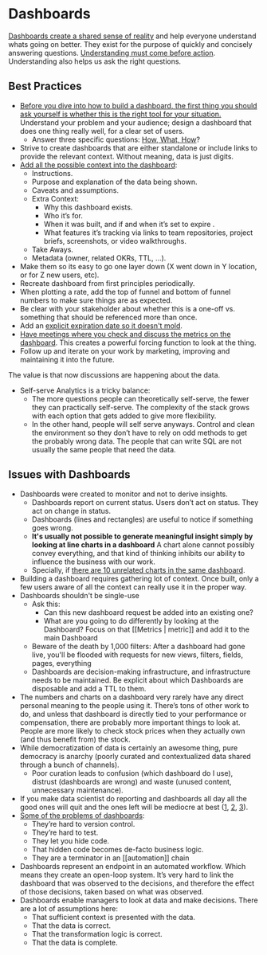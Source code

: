 # Dashboards

[Dashboards create a shared sense of reality](https://benn.substack.com/p/data-is-for-dashboards) and help everyone understand whats going on better. They exist for the purpose of quickly and concisely answering questions. [Understanding must come before action](https://sarahsnewsletter.substack.com/p/what-substack-analytics-engineers). Understanding also helps us ask the right questions.

## Best Practices
- [Before you dive into how to build a dashboard, the first thing you should ask yourself is whether this is the right tool for your situation.](https://shopify.engineering/make-dashboards-using-product-thinking-approach) Understand your problem and your audience; design a dashboard that does one thing really well, for a clear set of users.
	- Answer three specific questions: [How, What, How](https://youtu.be/g2-dkJkZjiI)?
- Strive to create dashboards that are either standalone or include links to provide the relevant context. Without meaning, data is just digits.
- [Add all the possible context into the dashboard](https://www.youtube.com/watch?v=Kub2bXrKmOE):
	- Instructions.
	- Purpose and explanation of the data being shown.
	- Caveats and assumptions.
	- Extra Context:
		- Why this dashboard exists.
		- Who it’s for.
		- When it was built, and if and when it’s set to expire .
		- What features it’s tracking via links to team repositories, project briefs, screenshots, or video walkthroughs.
	- Take Aways.
	- Metadata (owner, related OKRs, TTL, …).
- Make them so its easy to go one layer down (X went down in Y location, or for Z new users, etc).
- Recreate dashboard from first principles periodically.
- When plotting a rate, add the top of funnel and bottom of funnel numbers to make sure things are as expected.
- Be clear with your stakeholder about whether this is a one-off vs. something that should be referenced more than once.
- Add an [explicit expiration date so it doesn't mold](https://mikkeldengsoe.substack.com/p/moldy-data).
- [Have meetings where you check and discuss the metrics on the dashboard](https://counting.substack.com/p/the-utility-of-an-unwatched-dashboard). This creates a powerful forcing function to look at the thing.
- Follow up and iterate on your work by marketing, improving and maintaining it into the future.

The value is that now discussions are happening about the data.

- Self-serve Analytics is a tricky balance:
	- The more questions people can theoretically self-serve, the fewer they can practically self-serve. The complexity of the stack grows with each option that gets added to give more flexibility.
	- In the other hand, people will self serve anyways. Control and clean the environment so they don’t have to rely on odd methods to get the probably wrong data. The people that can write SQL are not usually the same people that need the data.

## Issues with Dashboards
- Dashboards were created to monitor and not to derive insights.
	- Dashboards report on current status. Users don’t act on status. They act on change in status.
	- Dashboards (lines and rectangles) are useful to notice if something goes wrong.
	- **It's usually not possible to generate meaningful insight simply by looking at line charts in a dashboard** A chart alone cannot possibly convey everything, and that kind of thinking inhibits our ability to influence the business with our work.
	- Specially, if [there are 10 unrelated charts in the same dashboard](https://www.deathofdashboards.com/).
- Building a dashboard requires gathering lot of context. Once built, only a few users aware of all the context can really use it in the proper way.
- Dashboards shouldn't be single-use
	- Ask this:
		- Can this new dashboard request be added into an existing one?
		- What are you going to do differently by looking at the Dashboard? Focus on that [[Metrics | metric]] and add it to the main Dashboard
	- Beware of the death by 1,000 filters: After a dashboard had gone live, you'll be  flooded with requests for new views, filters, fields, pages, everything
	- Dashboards are decision-making infrastructure, and infrastructure needs to be maintained. Be explicit about which Dashboards are disposable and add a TTL to them.
- The numbers and charts on a dashboard very rarely have any direct personal meaning to the people using it. There’s tons of other work to do, and unless that dashboard is directly tied to your performance or compensation, there are probably more important things to look at. People are more likely to check stock prices when they actually own (and thus benefit from) the stock.
- While democratization of data is certainly an awesome thing, pure democracy is anarchy (poorly curated and contextualized data shared through a bunch of channels).
	- Poor curation leads to confusion (which dashboard do I use), distrust (dashboards are wrong) and waste (unused content, unnecessary maintenance).
- If you make data scientist do reporting and dashboards all day all the good ones will quit and the ones left will be mediocre at best ([1](https://twitter.com/sethrosen/status/1306605742452076548), [2](https://twitter.com/sethrosen/status/1383148819441913857), [3](https://greatexpectations.io/blog/one-more-stratification/)).
- [Some of the problems of dashboards](https://twitter.com/EmilyGorcenski/status/1397066345947308034):
	- They’re hard to version control.
	- They’re hard to test.
	- They let you hide code.
	- That hidden code becomes de-facto business logic.
	- They are a terminator in an [[automation]] chain
- Dashboards represent an endpoint in an automated workflow. Which means they create an open-loop system. It’s very hard to link the dashboard that was observed to the decisions, and therefore the effect of those decisions, taken based on what was observed.
- Dashboards enable managers to look at data and make decisions. There are a lot of assumptions here:
	- That sufficient context is presented with the data.
	- That the data is correct.
	- That the transformation logic is correct.
	- That the data is complete.
